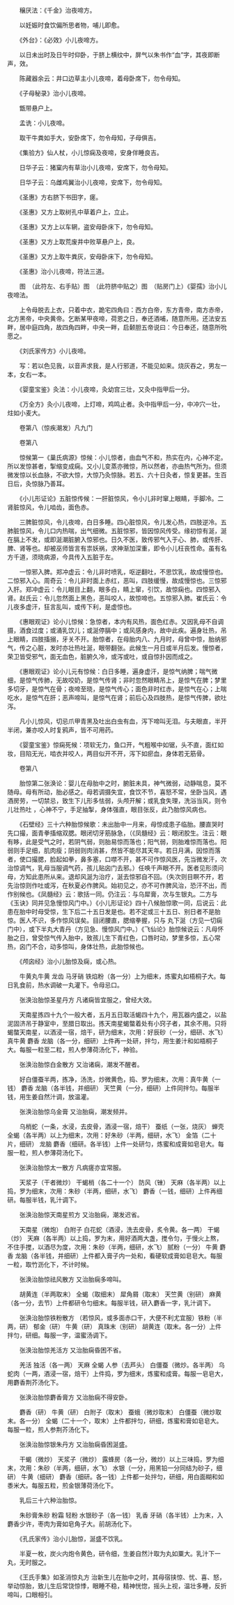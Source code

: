 <!-- { "loadSidebar": true } -->
　　穣厌法：《千金》治夜啼方。

　　以妊娠时食饮偏所思者物，哺儿即愈。

　　《外台》：《必效》小儿夜啼方。

　　以日未出时及日午时仰卧，于脐上横纹中，屏气以朱书作“血”字，其夜即断声，效。

　　陈藏器余云：井口边草主小儿夜啼，着母卧席下，勿令母知。

　　《子母秘录》治小儿夜啼。

　　甑带悬户上。

　　孟诜：小儿夜啼。

　　取干牛粪如手大，安卧席下，勿令母知，子母俱吉。

　　《集验方》仙人杖，小儿惊痫及夜啼，安身伴睡良吉。

　　日华子云：猪窠内有草治小儿夜啼，安席下，勿令母知。

　　日华子云：乌雌鸡翼治小儿夜啼，安席下，勿令母知。

　　《圣惠》方右脐下书田字，瘥。

　　《圣惠》又方上取树孔中草着户上，立止。

　　《圣惠》又方上以车辋，盗安母卧床下，勿令母知。

　　《圣惠》又方上取荒废井中败草悬户上，良。

　　《圣惠》又方上取牛粪灰，安母卧床下，勿令母知。

　　《圣惠》治小儿夜啼，符法三道。

　　图　（此符左、右手贴）图　（此符脐中贴之）图　（贴房门上）《婴孺》治小儿夜啼法。

　　上令母脱去上衣，只着中衣，跪宅四角曰：西方白帝，东方青帝，南方赤帝，北方黑帝，中央黄帝。乞断某甲夜啼，荷恩之日，奉还酒哺，随意所用。还法安五畔，居中庭四角，故四角四畔，中央一畔，启颡胆五帝说曰：今日奉还，随意所吮愿之。

　　《刘氏家传方》小儿夜啼。

　　写：若以色见我，以音声求我，是人行邪道，不能见如来。烧灰吞之，男左一本，女右一本。

　　《婴童宝鉴》灸法：小儿夜啼，灸幼宫三壮，又灸中指甲后一分。

　　《万全方》灸小儿夜啼，上灯啼，鸡鸣止者。灸中指甲后一分，中冲穴一壮，炷如小麦大。

　　卷第八（惊疾潮发）凡九门

　　卷第八

　　惊候第一《巢氏病源》惊候：小儿惊者，由血气不和，热实在内，心神不定。所以发惊甚者，掣缩变成痫。又小儿变蒸亦微惊，所以然者，亦由热气所为。但须微发惊以长血脉，不欲大惊，大惊乃灸惊脉。若五、六十日灸者，惊复更甚。生百日后，灸惊脉乃善耳。

　　《小儿形证论》五脏惊传候：一肝脏惊风，令小儿非时窜上眼睛，手脚冷。二肾脏惊风，令儿啮齿，面色赤。

　　三脾脏惊风，令儿夜啼，白日多睡。四心脏惊风，令儿发心热，四肢逆冷。五肺脏惊风，令儿口内热喘，出气细微。五脏惊邪，皆因惊风传受。缘初惊有涎，涎在膈上不发，或即涎潮脏腑入惊邪也。日久不医，致传邪气入于心、肺，或传肝、脾、肾等也。却被巫师皆言有祟妖祸，求神渐加深重，即令小儿枉丧性命。虽有名方千道，须晓病源，今具传入五脏于左。

　　一惊邪入脾。郑冲虚云：令儿非时喷乳，呕逆翻吐，不思饮乳，故成慢惊也。二惊邪入心。周奇云：令儿非时面上赤红，恶叫，四肢缓慢，故成慢惊也。三惊邪入肝。郑冲虚云：令儿眼目上翻，眼多白，睛上窜，引饮，故惊痫也。四惊邪入肾。赵氏云：令儿忽然面上黑色，恶叫咬人，故惊啼也。五惊邪入肺。崔氏云：令儿夜多虚汗，狂言乱叫，或传下利，是虚惊也。

　　《惠眼观证》论小儿惊候：急惊者，本内有风热，面色红赤。又因乳母不自调摄，酒食过度；或涌乳饮儿；或涎停膈中；或风感身内，故中此疾。遍身壮热，吊上眼睛，四肢搐搦，牙关不开。胎惊者，在母胎内八、九月时，母曾中惊，胎纳邪气，传之心脏，发时亦壮热吐涎，眼带翻张。此候生一月日或半月后发。慢惊者，荣卫皆受邪气，面无血色，脏腑久冷，或泻或吐，或自惊扑因而成之。

　　《惠眼观证》论小儿元有惊候：白日多睡，遍身虚汗，是惊气纳脾；喘气微细，是惊气传肺，无故咬奶，是惊气传肾；非时忽然眼睛吊上，是惊气在脾；梦里多切牙，是惊气在骨；夜啼至晓，是惊气传心；面色非时红赤，是惊气在心；上喘吃水，是惊气在肝；恶声啼叫，是惊气在肾；前后心及四肢热，是惊气传脾，欲吐泻。

　　凡小儿惊风，切忌爪甲青黑及吐出白虫有血，泻下啼叫无泪。与夫眼直，半开半闭，兼亦咬人时复鸦声，皆不可用药。

　　《婴童宝鉴》惊痫死候：项软无力，鱼口开，气粗喉中如锯，头不直，面红如妆，目陷无光，啮衣并咬人，两目似开不开，泻下如瘀血，身体若无筋骨。

　　卷第八

　　胎惊第二张涣论：婴儿在母胎中之时，腑脏未具，神气微弱，动静喘息，莫不随母。母有所动，胎必感之。母若调摄失宜，食饮不节，喜怒不常，坐卧当风，遇酒房劳，一切禁忌，致生下儿形多怯弱，头颅开解；或乳食失理，洗浴当风，则令儿壮热吐 ，心神不宁，手足抽掣，身体强直，眼目张反，此乃胎惊风病也。

　　《石壁经》三十六种胎惊候歌：未出胎中一月来，母惊成患子临胎。腰直哭时先口撮，面青拳搐缩双腮。眼闭切牙筋脉急，（《凤髓经》云：眼闭胶生。注云：眼有眵，此是受气之时，若阴气弱，则胎易惊而落也；阳气弱，则胎难惊而落也。阳弱则手足细，肌肉瘦；阴弱则肉消甚，然皆不能尽其天年。若日月满，因惊而落者，使口撮腮，脸起如拳，鼻多塞，口噤不开，甚不可作惊风医，先当微发汗，次治惊调气，乳母当服调气药，孩儿贴囟门去邪。）任唤千声眼不开。医者见形须问母，方知此患所从来。退却风涎为治疗，涎去惊邪自不回。（失次则目瞑不开，若先治惊则作吐或泻，在秋夏必作脾风。始初见之，亦不可作脾风治，恐汗不出，而作别候也。《凤髓经》云：歌括一同。仍注云：与乌犀膏，次与生银丸。二方与《玉诀》同并见急慢惊风门中。）《小儿形证论》四十八候胎惊歌一同，后说云：此患在胎中时母受惊，生下后二十五日发是也。若不定或三十五日、别日者不是胎惊。医人不识，多作惊风误矣。目闭腰直，腮缩拳握，只与 丸下涎（方见一切痫门中），或下半丸大青丹（方见急、慢惊风门中。）《飞仙论》胎惊候说云：凡母怀胎之日，曾受惊气传入胎中，致孩儿生下青红色，口唇时动，梦里多惊，五心常热，囟门不合，动多惊叫，身体壮热，此胎惊候也。

　　《颅囟经》治小儿胎惊及痫，或心热。

　　牛黄丸牛黄 龙齿 马牙硝 铁焰粉（各一分）上为细末，炼蜜丸如梧桐子大。每日乳食前，热水调破一丸灌下。令母忌口。

　　张涣治胎惊圣星丹方 凡诸痫皆宜服之，曾经大效。

　　天南星拣四十九个一般大者，五月五日取活蝎四十九个，用瓦器内盛之，以盐泥固济吊于静室中，至腊日取出。拣天南星蝎螫着处有小窍子者，其余不用。只将蝎螫天南星，以酒浸一宿，焙干，研为细末，次用：好辰砂（一分，细研、水飞） 真牛黄 麝香 龙脑（各一分，细研）上件再一处研，拌匀，用生姜汁和如梧桐子大。每服一粒至二粒，煎人参薄荷汤化下，神验。

　　张涣治胎惊白金散方 又治诸痫，潮发不醒者。

　　好白僵蚕半两，拣净，汤洗，炒微黄色，捣、罗为细末，次用：真牛黄（一钱） 麝香 龙脑（各半钱，并细研） 天竺黄（一分，细研）上件同拌匀。每服半钱，用生姜自然汁调，放温灌。

　　张涣治胎惊乌金膏 又治胎痫，潮发频并。

　　乌梢蛇（一条，水浸，去皮骨，酒浸一宿，焙干） 蚕纸（一张，烧灰） 蝉壳 全蝎（各半两）以上为细末，次用：好朱砂（半两，细研，水飞） 金箔（二十片，细研） 龙脑 麝香（细研。各半钱）上件一处研匀，炼蜜和成膏如皂皂大。每服一粒，煎人参薄荷汤化下。

　　张涣治胎惊太一散方 凡病瘥亦宜常服。

　　天浆子（干者微炒） 干蝎梢（各二十一个） 防风（锉） 天麻（各半两）以上捣，罗为细末，次用：朱砂（半两，细研，水飞） 麝香（一钱，细研）上件再细研。每服半钱，乳汁调下。

　　张涣治胎惊天南星煎方 又治胎痫，潮发迟省。

　　天南星（微炮） 白附子 白花蛇（酒浸，洗去皮骨，炙令黄。各一两） 干蝎（炒） 天麻（各半两）以上捣，罗为末，用好酒两大盏，搅令匀，于慢火上熬，不住手搅，以酒尽为度，次用：朱砂（半两，细研，水飞） 腻粉（一分） 牛黄 麝香 龙脑（各半钱，并细研）上件都入膏子内一处和，看硬软成膏如皂皂大。每服一粒，取竹沥化下，不计时候。

　　张涣治胎惊祛风散方 又治胎痫多啼叫。

　　胡黄连（半两取末） 全蝎（取细末） 犀角屑（取末） 天竺黄（别研） 麻黄（各一分，去节）上件都研令匀细末。每服半钱，研入麝香一字，乳汁调下。

　　张涣治胎惊铁粉散方 （若惊风，或多面赤口干，大便不利尤宜服）铁粉（半两，研） 郁金（研） 牛黄（研） 真珠末（别研） 胡黄连（取末。各一分）上件拌匀，研细。每服一字，温蜜汤调下。

　　张涣治胎惊羌活方 又治胎痫昏困不省。

　　羌活 独活（各一两） 天麻 全蝎 人参（去芦头） 白僵蚕（微炒。各半两） 乌蛇肉（一两，酒浸一宿，焙干）上件捣，罗为细末，炼蜜和成膏。每服一皂皂大，用麝香荆芥汤化下。

　　张涣治胎惊麝香膏方 又治胎痫不得安卧。

　　麝香（研） 牛黄（研） 白附子（取末） 蚕蛾（微炒取末） 白僵蚕（微炒取末。各一分） 全蝎（二十一个，取末）上件都拌匀，研细，炼蜜和膏如皂皂大。每服一粒，煎人参荆芥汤化下。

　　张涣治胎惊银朱丹方 又治胎痫昏困涎盛。

　　干蝎（微炒） 天浆子（微炒） 露蜂房（各一分，微炒）以上三味捣，罗为细末，次用：朱砂（半两，细研，水飞） 水银（一分，用黑铅一分同结为砂子，细研） 牛黄（细研） 麝香（细研。各一钱）上件都一处拌匀，研细，用白面糊和如黍米大。每服五粒，煎金银薄荷汤化下。

　　乳后三十六种治胎惊。

　　朱砂膏朱砂 粉霜 轻粉 水银砂子（各一钱） 乳香 牙硝（各半钱）上为末，入麝香少许，枣肉为膏如皂角子大。前胡汤化下。

　　《孔氏家传》治小儿胎惊，涎盛不饮乳。

　　半夏一枚，炭火内炮令黄色，研令细，生姜自然汁取为丸如粟大。乳汁下一丸，无时服之。

　　《王氏手集》如圣消惊丸方 治新生儿在胎中之时，其母宿挟惊、忧、喜、怒，举动惊胎，致儿生后常饶惊悸，眼睡不稳，精神恍惚，摇头上视，温壮多睡，反折啼叫，口眼相引。

